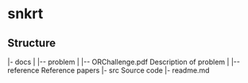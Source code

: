 # snkrt

## Structure ##
|- docs
|   |-- problem
|       |-- ORChallenge.pdf         Description of problem
|   |-- reference                   Reference papers
|- src                              Source code
|- readme.md
